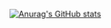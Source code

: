 [![Anurag's GitHub stats](https://github-readme-stats.vercel.app/api?username=CamJamasaurus)](https://github.com/anuraghazra/github-readme-stats)
